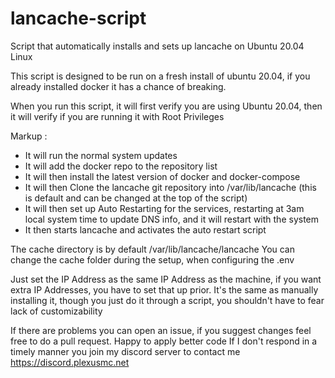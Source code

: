 # lancache-script
Script that automatically installs and sets up lancache on Ubuntu 20.04 Linux

This script is designed to be run on a fresh install of ubuntu 20.04, if you already installed docker it has a chance of breaking.

When you run this script, it will first verify you are using Ubuntu 20.04, then it will verify if you are running it with Root Privileges

Markup :
* It will run the normal system updates
* It will add the docker repo to the repository list
* It will then install the latest version of docker and docker-compose
* It will then Clone the lancache git repository into /var/lib/lancache (this is default and can be changed at the top of the script)
* It will then set up Auto Restarting for the services, restarting at 3am local system time to update DNS info, and it will restart with the system
* It then starts lancache and activates the auto restart script

The cache directory is by default /var/lib/lancache/lancache
You can change the cache folder during the setup, when configuring the .env

Just set the IP Address as the same IP Address as the machine, if you want extra IP Addresses, you have to set that up prior.
It's the same as manually installing it, though you just do it through a script, you shouldn't have to fear lack of customizability

If there are problems you can open an issue, if you suggest changes feel free to do a pull request. Happy to apply better code
If I don't respond in a timely manner you join my discord server to contact me
https://discord.plexusmc.net
